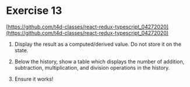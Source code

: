 # Exercise 13

[https://github.com/t4d-classes/react-redux-typescript_04272020](https://github.com/t4d-classes/react-redux-typescript_04272020)

1. Display the result as a computed/derived value. Do not store it on the state.

2. Below the history, show a table which displays the number of addition, subtraction, multiplication, and division operations in the history.

3. Ensure it works!